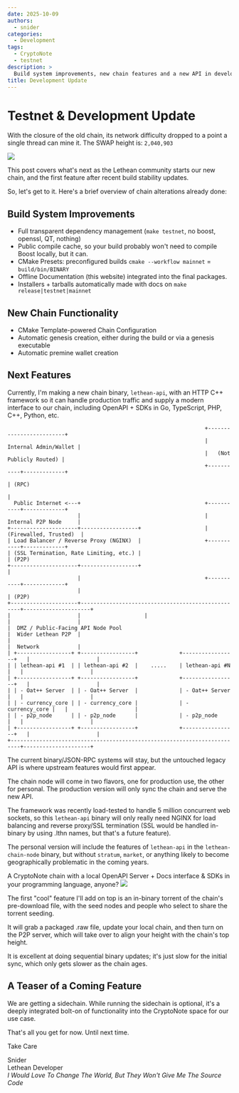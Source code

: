 ```yaml
---
date: 2025-10-09
authors:
  - snider
categories:
  - Development
tags:
  - CryptoNote
  - testnet
description: >
  Build system improvements, new chain features and a new API in development
title: Development Update
---
```


# Testnet & Development Update

With the closure of the old chain, its network difficulty dropped to a point a single thread can mine it. The SWAP height is: `2,040,903`

![](https://media.discordapp.net/attachments/1006194868890128526/1422327172948951173/image.png?ex=68e973e7&is=68e82267&hm=992ffc7864dc30045985390d7a01e81b86ca80c4021b9e80ea983cd2cb7722ac&=&format=webp&quality=lossless&width=2172&height=678)

This post covers what's next as the Lethean community starts our new chain, and the first feature after recent build stability updates.

<!-- more -->

So, let's get to it. Here's a brief overview of chain alterations already done:

## Build System Improvements

- Full transparent dependency management (`make testnet`, no boost, openssl, QT, nothing)
- Public compile cache, so your build probably won't need to compile Boost locally, but it can.
- CMake Presets: preconfigured builds `cmake --workflow mainnet` = `build/bin/BINARY`
- Offline Documentation (this website) integrated into the final packages.
- Installers + tarballs automatically made with docs on `make release|testnet|mainnet` 

## New Chain Functionality

- CMake Template-powered Chain Configuration
- Automatic genesis creation, either during the build or via a genesis executable
- Automatic premine wallet creation

## Next Features

Currently, I'm making a new chain binary, `lethean-api`, with an HTTP C++ framework so it can handle production traffic and supply a modern interface to our chain,
including OpenAPI + SDKs in Go, TypeScript, PHP, C++, Python, etc. 

```
                                                              +-------------------------+
                                                              |   Internal Admin/Wallet |
                                                              |   (Not Publicly Routed) |
                                                              +-----------+-------------+
                                                                          | (RPC)
                                                                          |
  Public Internet <---+                                       +-----------+-------------+
                      |                                       |   Internal P2P Node     |
+---------------------+------------------+                    |  (Firewalled, Trusted)  |
| Load Balancer / Reverse Proxy (NGINX)  |                    +-----------+-------------+
| (SSL Termination, Rate Limiting, etc.) |                                | (P2P)
+---------------------+------------------+                                |
                      |                                       +-----------+-------------+
                      |                                                   | (P2P)
+---------------------+---------------------------------------------------+---------------------+
|                     |                    |                                |                     |
|  DMZ / Public-Facing API Node Pool                                        |  Wider Lethean P2P  |
|                                                                           |  Network            |
| +-----------------+ +-----------------+             +-----------------+   |                     |
| | lethean-api #1  | | lethean-api #2  |    .....    | lethean-api #N  |   |                     |
| +-----------------+ +-----------------+             +-----------------+   |                     |
| | - Oat++ Server  | | - Oat++ Server  |             | - Oat++ Server  |   |                     |
| | - currency_core | | - currency_core |             | - currency_core |   |                     |
| | - p2p_node      | | - p2p_node      |             | - p2p_node      |   |                     |
| +-----------------+ +-----------------+             +-----------------+   |                     |
+-------------------------------------------------------------------------+---------------------+
```
The current binary/JSON-RPC systems will stay, but the untouched legacy API is where upstream features would first appear. 

The chain node will come in two flavors, one for production use, the other for personal. 
The production version will only sync the chain and serve the new API. 

The framework was recently load-tested to handle 5 million concurrent web sockets, so this `lethean-api` binary will only really need NGINX for load balancing and reverse proxy/SSL termination (SSL would be handled in-binary by using .lthn names, but that's a future feature).

The personal version will include the features of `lethean-api` in the `lethean-chain-node` binary, but without `stratum`, `market`, or anything likely to become geographically problematic in the coming years.

A CryptoNote chain with a local OpenAPI Server + Docs interface & SDKs in your programming language, anyone?
![](https://media.discordapp.net/attachments/1006194868890128526/1425825214599790703/image.png?ex=68e8feb5&is=68e7ad35&hm=ea6939aabfc4d0a4f20462f74b16bb8729df4f35a52f8ba8f171ebf2de670f92&=&format=webp&quality=lossless&width=2912&height=1586)

The first "cool" feature I'll add on top is an in-binary torrent of the chain's pre-download file, with the seed nodes and people who select to share the torrent seeding.

It will grab a packaged .raw file, update your local chain, and then turn on the P2P server, which will take over to align your height with the chain's top height. 

It is excellent at doing sequential binary updates; it's just slow for the initial sync, which only gets slower as the chain ages. 

## A Teaser of a Coming Feature

We are getting a sidechain. While running the sidechain is optional, it's a deeply integrated bolt-on of functionality into the CryptoNote space for our use case.

That's all you get for now. Until next time.

Take Care

Snider<br/>
Lethean Developer<br/>
_I Would Love To Change The World, But They Won't Give Me The Source Code_